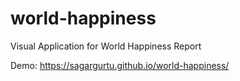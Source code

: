 # world-happiness
Visual Application for World Happiness Report

Demo: https://sagargurtu.github.io/world-happiness/
